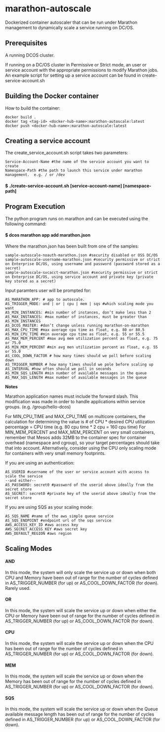 # marathon-autoscale
Dockerized container autoscaler that can be run under Marathon management to dynamically scale a service running on DC/OS.


## Prerequisites
A running DCOS cluster.

If running on a DC/OS cluster in Permissive or Strict mode, an user or service account with the appropriate permissions to modify Marathon jobs.  An example script for setting up a service account can be found in create-service-account.sh

## Building the Docker container

How to build the container:
    
    docker build .
    docker tag <tag-id> <docker-hub-name>:marathon-autoscale:latest
    docker push <docker-hub-name>:marathon-autoscale:latest

## Creating a service account

The create_service_account.sh script takes two parameters: 

    Service-Account-Name #the name of the service account you want to create
    Namespace-Path #the path to launch this service under marathon management.  e.g. / or /dev

####    $ ./create-service-account.sh [service-account-name] [namespace-path]

## Program Execution
The python program runs on marathon and can be executed using the following command:

#### $ dcos marathon app add marathon.json

Where the marathon.json has been built from one of the samples:

    sample-autoscale-noauth-marathon.json #security disabled or OSS DC/OS
    sample-autoscale-username-marathon.json #security permissive or strict on Enterprise DC/OS, using username and password (password stored as a secret)
    sample-autoscale-svcacct-marathon.json #security permissive or strict on Enterprise DC/OS, using service account and private key (private key stored as a secret)

Input paramters user will be prompted for:

    AS_MARATHON_APP: # app to autoscale.
    AS_TRIGGER_MODE: and | or | cpu | mem | sqs #which scaling mode you want
    AS_MIN_INSTANCES: #min number of instances, don’t make less than 2
    AS_MAX_INSTANCES: #max number of instances, must be greater than AS_MIN_INSTANCES
    AS_DCOS_MASTER: #don’t change unless running marathon-on-marathon
    AS_MAX_CPU_TIME #max average cpu time as float, e.g. 80 or 80.5
    AS_MIN_CPU_TIME #min average cpu time as float, e.g. 55 or 55.5
    AS_MAX_MEM_PERCENT #max avg mem utilization percent as float, e.g. 75 or 75.0
    AS_MIN_MEM_PERCENT #min avg men utilization percent as float, e.g. 55 or 55.0
    AS_COOL_DOWN_FACTOR # how many times should we poll before scaling down
    AS_TRIGGER_NUMBER # how many times should we pole before scaling up
    AS_INTERVAL #how often should we poll in seconds
    AS_MIN_SQS_LENGTH #min number of available messages in the queue
    AS_MAX_SQS_LENGTH #max number of available messages in the queue


**Notes** 

Marathon application names must include the forward slash. This modification was made in order to handle applications within service groups. (e.g. /group/hello-dcos)

For MIN_CPU_TIME and MAX_CPU_TIME on multicore containers, the calculation for determining the value is # of CPU * desired CPU utilization percentage = CPU time (e.g. 80 cpu time * 2 cpu = 160 cpu time)
For MIN_MEM_PERCENT and MAX_MEM_PERCENT on very small containers, remember that Mesos adds 32MB to the container spec for container overhead (namespace and cgroup), so your target percentages should take that into account.  Alternatively, consider using the CPU only scaling mode for containers with very small memory footprints.

If you are using an authentication:

    AS_USERID #username of the user or service account with access to scale the service
    --and either--
    AS_PASSWORD: secret0 #password of the userid above ideally from the secret store
    AS_SECRET: secret0 #private key of the userid above ideally from the secret store

If you are using SQS as your scaling mode:

    AS_SQS_NAME #name of the aws simple queue service
    AS_SQS_ENDPOINT #endpoint url of the sqs service
    AWS_ACCESS_KEY_ID #aws access key
    AWS_SECRET_ACCESS_KEY #aws secret key
    AWS_DEFAULT_REGION #aws region

## Scaling Modes

#### AND 

In this mode, the system will only scale the service up or down when both CPU and Memory have been out of range for the number of cycles defined in AS_TRIGGER_NUMBER (for up) or AS_COOL_DOWN_FACTOR (for down).  Rarely used.

#### OR 

In this mode, the system will scale the service up or down when either the CPU or Memory have been out of range for the number of cycles defined in AS_TRIGGER_NUMBER (for up) or AS_COOL_DOWN_FACTOR (for down).

#### CPU 

In this mode, the system will scale the service up or down when the CPU has been out of range for the number of cycles defined in AS_TRIGGER_NUMBER (for up) or AS_COOL_DOWN_FACTOR (for down).

#### MEM 

In this mode, the system will scale the service up or down when the Memory has been out of range for the number of cycles defined in AS_TRIGGER_NUMBER (for up) or AS_COOL_DOWN_FACTOR (for down).

#### SQS

In this mode, the system will scale the service up or down when the Queue available message length has been out of range for the number of cycles defined in AS_TRIGGER_NUMBER (for up) or AS_COOL_DOWN_FACTOR (for down).